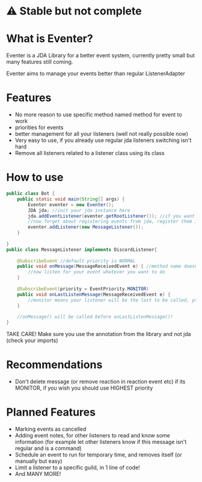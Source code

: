 # ⚠ Stable but not complete
# What is Eventer?

Eventer is a JDA Library for a better event system, currently pretty small but many features still coming.

Eventer aims to manage your events better than regular ListenerAdapter

# Features
- No more reason to use specific method named method for event to work
- priorities for events
- better management for all your listeners (well not really possible now)
- Very easy to use, if you already use regular jda listeners switching isn't hard
- Remove all listeners related to a listener class using its class

# How to use

```java
public class Bot {
    public static void main(String[] args) {
        Eventer eventer = new Eventer();
        JDA jda; //init your jda instance here
        jda.addEventListener(eventer.getRootListener()); //if you want add this in the builder of jda
        //now forget about registering events from jda, register them in eventer!
        eventer.addListener(new MessageListener());
    }
    
}
public class MessageListener implements DiscordListener{
    
    @SubscribeEvent //default priority is NORMAL
    public void onMessage(MessageReceivedEvent e) { //method name doesn't matter anymore
        //now listen for your event whatever you want to do
    }
    
    @SubscribeEvent(priority = EventPriority.MONITOR) 
    public void onLastListenMessage(MessageReceivedEvent e) {
        //monitor means your listener will be the last to be called, you shouldn't delete message here 
    }
    
    //onMessage() will be called before onLastListenMessage()!
}
```
TAKE CARE! Make sure you use the annotation from the library and not jda (check your imports)

# Recommendations

- Don't delete message (or remove reaction in reaction event etc) if its MONITOR, if you wish you should use HIGHEST priority

# Planned Features
- Marking events as cancelled
- Adding event notes, for other listeners to read and know some information (for example let other listeners know if this message isn't regular and is a command)
- Schedule an event to run for temporary time, and removes itself (or manually but easy)
- Limit a listener to a specific guild, in 1 line of code!
- And MANY MORE!



